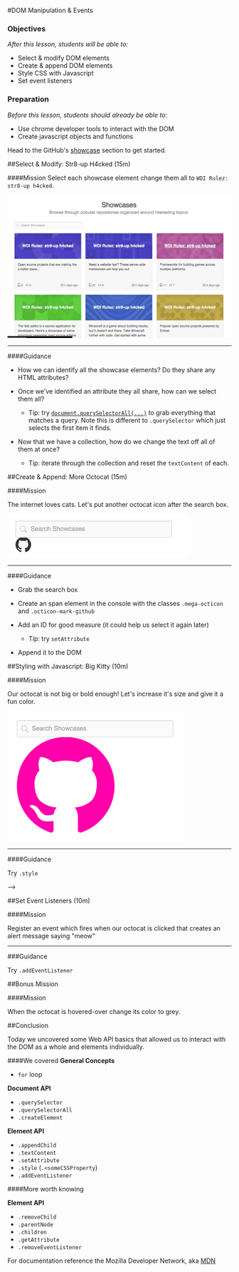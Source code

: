 #DOM Manipulation & Events

### Objectives

*After this lesson, students will be able to:*

* Select & modify DOM elements
* Create & append DOM elements
* Style CSS with Javascript
* Set event listeners


### Preparation
*Before this lesson, students should already be able to:*

- Use chrome developer tools to interact with the DOM
- Create javascript objects and functions

Head to the GitHub's [showcase](https://github.com/showcases) section to get started.

##Select & Modify: Str8-up H4cked (15m)

####Mission
Select each showcase element change them all to `WDI Rulez: str8-up h4cked`.

![str8-up hacked](./images/str8-up-h4cked.png)

---

####Guidance

* How we can identify all the showcase elements? Do they share any HTML attributes?

* Once we've identified an attribute they all share, how can we select them all?
	* Tip: try [`document.querySelectorAll(...)`](https://developer.mozilla.org/en-US/docs/Web/API/Document/querySelectorAll) to grab everything that matches a query. Note this is different to `.querySelector` which just selects the first item it finds.

* Now that we have a collection, how do we change the text off all of them at once?
	* Tip: iterate through the collection and reset the `textContent` of each.

##Create & Append: More Octocat (15m)

####Mission

The internet loves cats. Let's put another octocat icon after the search box.

![more-octocat](./images/more-octocat.png)

---

####Guidance

* Grab the search box

* Create an span element in the console with the classes `.mega-octicon` and `.octicon-mark-github`

* Add an ID for good measure (it could help us select it again later)
	* Tip: try `setAttribute`

* Append it to the DOM

##Styling with Javascript: Big Kitty (10m)

####Mission

Our octocat is not big or bold enough! Let's increase it's size and give it a fun color.

![big-kitty](./images/big-kitty.png)

---

####Guidance

Try `.style`

-->

##Set Event Listeners (10m)

####Mission

Register an event which fires when our octocat is clicked that creates an alert message saying "meow"

---

###Guidance

Try `.addEventListener`


##Bonus Mission

####Mission

When the octocat is hovered-over change its color to grey.


##Conclusion

Today we uncovered some Web API basics that allowed us to interact with the DOM as a whole and elements individually.

####We covered
**General Concepts**

* `for` loop

**Document API**

* `.querySelector`
* `.querySelectorAll`
* `.createElement`

**Element API**

* `.appendChild`
* `.textContent`
* `.setAttribute`
* `.style` (`.<someCSSProperty`)
* `.addEventListener`

####More worth knowing

**Element API**

* `.removeChild`
* `.parentNode`
* `.children`
* `.getAttribute`
* `.removeEventListener`

For documentation reference the Mozilla Developer Network, aka [MDN](https://developer.mozilla.org/en-US/)